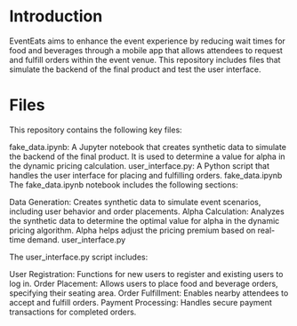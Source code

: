 # Introduction
EventEats aims to enhance the event experience by reducing wait times for food and beverages through a mobile app that allows attendees to request and fulfill orders within the event venue. This repository includes files that simulate the backend of the final product and test the user interface.

# Files
This repository contains the following key files:

fake_data.ipynb: A Jupyter notebook that creates synthetic data to simulate the backend of the final product. It is used to determine a value for alpha in the dynamic pricing calculation.
user_interface.py: A Python script that handles the user interface for placing and fulfilling orders.
fake_data.ipynb
The fake_data.ipynb notebook includes the following sections:

Data Generation: Creates synthetic data to simulate event scenarios, including user behavior and order placements.
Alpha Calculation: Analyzes the synthetic data to determine the optimal value for alpha in the dynamic pricing algorithm. Alpha helps adjust the pricing premium based on real-time demand.
user_interface.py

The user_interface.py script includes:

User Registration: Functions for new users to register and existing users to log in.
Order Placement: Allows users to place food and beverage orders, specifying their seating area.
Order Fulfillment: Enables nearby attendees to accept and fulfill orders.
Payment Processing: Handles secure payment transactions for completed orders.
